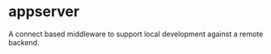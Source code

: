 appserver
=========

A connect based middleware to support local development against a remote backend.
